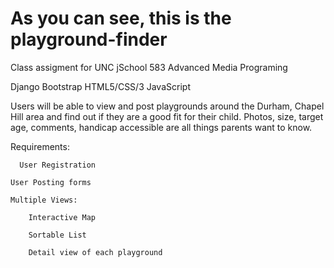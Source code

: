 
As you can see, this is the playground-finder
=================
Class assigment for UNC jSchool 583 Advanced Media Programing

Django Bootstrap HTML5/CSS/3 JavaScript

Users will be able to view and post playgrounds around the Durham, Chapel Hill area and find out if they are a good fit for their child. Photos, size, target age, comments, handicap accessible are all things parents want to know. 

Requirements:

	  User Registration 
	  
    User Posting forms	
    
    Multiple Views:
    
        Interactive Map 
        
        Sortable List
        
        Detail view of each playground
        

